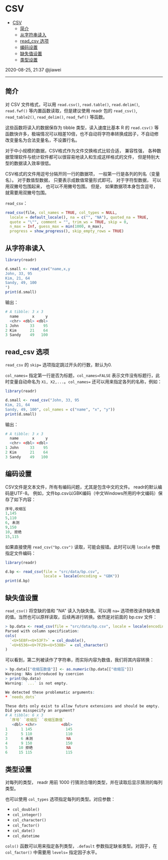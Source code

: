 # CSV

- [CSV](#csv)
  - [简介](#简介)
  - [从字符串读入](#从字符串读入)
  - [read_csv 选项](#read_csv-选项)
  - [编码设置](#编码设置)
  - [缺失值设置](#缺失值设置)
  - [类型设置](#类型设置)

2020-08-25, 21:37
@jiawei
***

## 简介

对 CSV 文件格式，可以用 `read.csv()`, `read.table()`, `read.delim()`, `read.fwf()` 等内置函数读取，但是建议使用 readr 包的 `read_csv()`, `read_table2()`, `read_delim()`, `read_fwf()` 等函数。

这些函数将读入的数据保存为 tibble 类型，读入速度比基本 R 的 `read.csv()` 等函数快许多，极端情况可以相差10倍，也不自动将字符串转换成因子，不自动修改变量名为合法变量名，不设置行名。

对于中小规模的数据，CSV格式作为文件交换格式比较合适， 兼容性强， 各种数据管理软件与统计软件都可以很容易地读入和生成这样格式的文件， 但是特别大型的数据读入效率很低。

CSV格式的文件用逗号分隔开同一行的数据项， 一般第一行是各列的列名（变量名）。 对于数值型数据， 只要表示成数值常量形式即可。 对于字符型数据， 可以用双撇号包围起来， 也可以不用撇号包围。 但是， 如果数据项本身包含逗号， 就需要用双撇号包围。

`read_csv`：

```r
read_csv(file, col_names = TRUE, col_types = NULL,
  locale = default_locale(), na = c("", "NA"), quoted_na = TRUE,
  quote = "\"", comment = "", trim_ws = TRUE, skip = 0,
  n_max = Inf, guess_max = min(1000, n_max),
  progress = show_progress(), skip_empty_rows = TRUE)
```

## 从字符串读入

```r
library(readr)

d.small <- read_csv("name,x,y
John, 33, 95
Kim, 21, 64
Sandy, 49, 100
")
print(d.small)
```

输出：

```r
# A tibble: 3 x 3
  name      x     y
  <chr> <dbl> <dbl>
1 John     33    95
2 Kim      21    64
3 Sandy    49   100
```

## read_csv 选项

`read_csv` 的 `skip=` 选项指定跳过开头的行数，默认为0.

`col_names=` 指定第一行是否为标题，`col_names=FALSE` 表示文件没有标题行，此时变量自动命名为 `X1, X2,...`。`col_names=` 还可以用来指定各列的名称，例如：

```r
library(readr)

d.small <- read_csv("John, 33, 95
Kim, 21, 64
Sandy, 49, 100", col_names = c("name", "x", "y"))
print(d.small)
```

输出：

```r
# A tibble: 3 x 3
  name      x     y
  <chr> <dbl> <dbl>
1 John     33    95
2 Kim      21    64
3 Sandy    49   100
```

## 编码设置

CSV文件是文本文件，所有有编码问题，尤其是包含中文的文件。 readr的默认编码是UTF-8。 例如，文件bp.csv以GBK编码（中文Windows所用的中文编码）保存了如下内容：

```r
序号,收缩压
1,145
5,110
6, 未测
9,150
10, 拒绝
15,115
```

如果直接使用 `read_csv("bp.csv")` 读取，可能会报错。此时可以用 `locale` 参数指定文件编码：

```r
library(readr)

d.bp <- read_csv(file = "src/data/bp.csv",
                 locale = locale(encoding = "GBK"))
print(d.bp)
```

## 缺失值设置

`read_csv()` 将空缺的值和 "NA" 读入为缺失值。可以用 `na=` 选项修改读作缺失值的值。当然也可以原样读取，后续再进行转换。依然是对前面的 bp.csv 文件：

```r
> bp.data <- read_csv(file = "src/data/bp.csv", locale = locale(encoding = "GBK"))
Parsed with column specification:
cols(
  `<U+5E8F><U+53F7>` = col_double(),
  `<U+6536><U+7F29><U+538B>` = col_character()
)
```

可以看到，第二列被读作了字符串，而实际内容为数值，我们将其内容转换：

```r
> bp.data[["收缩压数值"]] <- as.numeric(bp.data[["收缩压"]])
Warning: NAs introduced by coercion
> print(bp.data)
Warning: `...` is not empty.

We detected these problematic arguments:
* `needs_dots`

These dots only exist to allow future extensions and should be empty.
Did you misspecify an argument?
# A tibble: 6 x 3
  `序号` `收缩压` `收缩压数值`
   <dbl> <chr>           <dbl>
1      1 145               145
2      5 110               110
3      6 未测               NA
4      9 150               150
5     10 拒绝               NA
6     15 115               115

```

## 类型设置

对每列的类型， readr 用前 1000 行猜测合理的类型，并在读取后显示猜测的每列类型。

也可以使用 `col_types` 选项指定每列的类型。对应参数：

- `col_double()`
- `col_integer()`
- `col_character()`
- `col_factor()`
- `col_date()`
- `col_datetime`

`cols()` 函数可以用来指定各列类型，`.default` 参数指定缺省类型。对因子，在 `col_factor()` 中需要用 `levels=` 指定因子水平。
